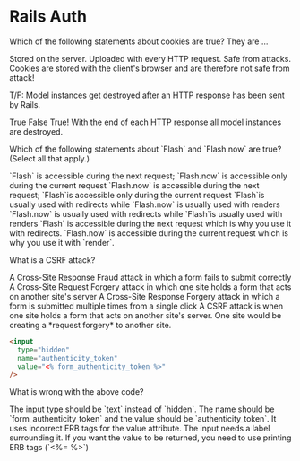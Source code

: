 # Rails Auth

<quiz>
  <question >
  <p>Which of the following statements about cookies are true? They are ...</p>
    <answer>Stored on the server.</answer>
    <answer correct>Uploaded with every HTTP request.</answer>
    <answer>Safe from attacks.</answer>
    <explanation>Cookies are stored with the client's browser and are therefore not safe from attack!</explanation>
  </question>
</quiz>

<quiz>
  <question >
  <p>T/F: Model instances get destroyed after an HTTP response has been sent by Rails.</p>
    <answer correct>True</answer>
    <answer>False</answer>
    <explanation>True! With the end of each HTTP response all model instances are destroyed.</explanation>
  </question>
</quiz>

<quiz>
  <question multiple>
  <p>Which of the following statements about `Flash` and `Flash.now` are true? (Select all that apply.)</p>
    <answer correct>`Flash` is accessible during the next request; `Flash.now` is accessible only during the current request</answer>
    <answer>`Flash.now` is accessible during the next request; `Flash`is accessible only during the current request</answer>
    <answer correct>`Flash`is usually used with redirects while `Flash.now` is usually used with renders</answer>
    <answer>`Flash.now` is usually used with redirects while `Flash`is usually used with renders</answer>
    <explanation>`Flash` is accessible during the next request which is why you use it with redirects. `Flash.now` is accessible during the current request which is why you use it with `render`.</explanation>
  </question>
</quiz>

<quiz>
  <question>
  <p>What is a CSRF attack?</p>
    <answer>A Cross-Site Response Fraud attack in which a form fails to submit correctly</answer>
    <answer correct>A Cross-Site Request Forgery attack in which one site holds a form that acts on another site's server</answer>
    <answer>A Cross-Site Response Forgery attack in which a form is submitted multiple times from a single click</answer>
    <explanation>A CSRF attack is when one site holds a form that acts on another site's server. One site would be creating a *request forgery* to another site.</explanation>
  </question>
</quiz>

```html
<input
  type="hidden"
  name="authenticity_token"
  value="<% form_authenticity_token %>"
/>
```

<quiz>
  <question>
  <p>What is wrong with the above code?</p>
    <answer>The input type should be `text` instead of `hidden`.</answer>
    <answer>The name should be `form_authenticity_token` and the value should be `authenticity_token`.</answer>
    <answer correct>It uses incorrect ERB tags for the value attribute.</answer>
    <answer>The input needs a label surrounding it.</answer>
    <explanation>If you want the value to be returned, you need to use printing ERB tags (`<%= %>`)</explanation>
  </question>
</quiz>
